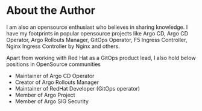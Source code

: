 # About the Author


I am also an opensource enthusiast who believes in sharing knowledge. I have my footprints in popular opensource projects like Argo CD, Argo CD Operator, Argo Rollouts Manager, GitOps Operator, F5 Ingress Controller, Nginx Ingress Controller by Nginx and others. 

Apart from working with Red Hat as a GitOps product lead, I also hold below positions in OpenSource communities
- Maintainer of Argo CD Operator
- Creator of Argo Rollouts Manager
- Maintainer of RedHat Developer (GitOps operator)
- Member of Argo Project
- Member of Argo SIG Security


```


